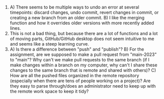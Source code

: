 1) A) There seems to be multiple ways to undo an error at several timepoints: discard changes, undo commit, revert changes in commit, or creating a new branch from an older commit. B) I like the merging function and how it overrides older versions with more recently added lines.
2) This is not a bad thing, but because there are a lot of functions and a lot of moving parts, GitHub/GitHub desktop does not seem intuitive to me and seems like a steep learning curve.
3) A) Is there a difference between "push" and "publish"? B) For the assignment, are we supposed to make a pull request from "main-2023" to "main"? Why can't we make pull requests to the same branch (if I make changes within a branch on my computer, why can't I share these changes to the same branch that is remote and shared with others)? C) How are all the pushed files organized in the remote repository (especially when there are tens of people working on a project)? Are they easy to parse through/does an administrator need to keep up with the remote work space to keep it tidy?
